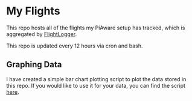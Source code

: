 # My Flights

This repo hosts all of the flights my PiAware setup has tracked, which is aggregated by [FlightLogger](https://github.com/georgeglessner/FlightLogger). 

This repo is updated every 12 hours via cron and bash.

## Graphing Data

I have created a simple bar chart plotting script to plot the data stored in this repo. If you would like to use it for your data, you can find the script [here](https://github.com/georgeglessner/FlightPlotter).
